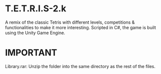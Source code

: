 # T.E.T.R.I.S-2.k
A remix of the classic Tetris with different levels, competitions &amp; functionalities to make it more interesting. Scripted in C#, the game is built using the Unity Game Engine.

# IMPORTANT
Library.rar: Unzip the folder into the same directory as the rest of the files.
